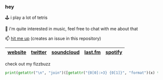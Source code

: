 ### hey

🕹️  i play a lot of tetris

🎵  i'm quite interested in music, feel free to chat with me about that

📫  [hit me up](https://github.com/chinatsu/chinatsu/issues/new) (creates an issue in this repository)



| [website](https://girlypop.no/) | [twitter](https://twitter.com/malpractitioner) | [soundcloud](https://soundcloud.com/uwaa) | [last.fm](https://www.last.fm/user/toast-rock) | [spotify](https://open.spotify.com/user/213p4w55e6upnsr73x6zbplya) |
| - | - | - | - | - |


check out my fizzbuzz
```python
print(getattr("\n", "join")([getattr("{0[0]:>3} {0[1]}", "format")(x) for x in [(x, dict({str(x): getattr("", "join")(getattr("{2}{3}{1}{1}", "format")(getattr(__import__('random'), 'seed')("📈"), chr(122), getattr(getattr(__import__('random'), "choice")(getattr("b c d f g h j k l m n p q r s t v x y z", "split")()), "upper")(), getattr(__import__('random'), "choice")(getattr("a e i o u", "split")()))) for x in range(1, 101) if x % 3 == 0}, **{str(x): getattr("", "join")(getattr("{3}{2}{1}{1}", "format")(getattr(__import__('random'), 'seed')("🤷🏻‍"), chr(122), getattr(__import__('random'), "choice")(getattr("a e i o u", "split")()), getattr(getattr(__import__('random'), "choice")(getattr("b c d f g h j k l m n p q r s t v x y z", "split")()), "upper")())) for x in range(1, 101) if x % 5 == 0 and x % 3 != 0}, **{str(x): getattr("", "join")(getattr("{5}{2}{1}{1}{4}{3}{1}{1}", "format")(getattr(__import__('random'), 'seed')("🅿️"), chr(122), getattr(__import__('random'), "choice")(getattr("a e i o u", "split")()), getattr(__import__('random'), "choice")(getattr("a e i o u", "split")()), getattr(getattr(__import__('random'), "choice")(getattr("b c d f g h j k l m n p q r s t v x y z", "split")()), "upper")(), getattr(getattr(__import__('random'), "choice")(getattr("b c d f g h j k l m n p q r s t v x y z", "split")()), "upper")())) for x in range(1, 101) if x % 3 == 0 and x % 5 == 0}, **{str(x): x for x in range(1, 101) if x % 3 != 0 and x % 5 != 0})[str(x)]) for x in range(1, 101)]]))
```


